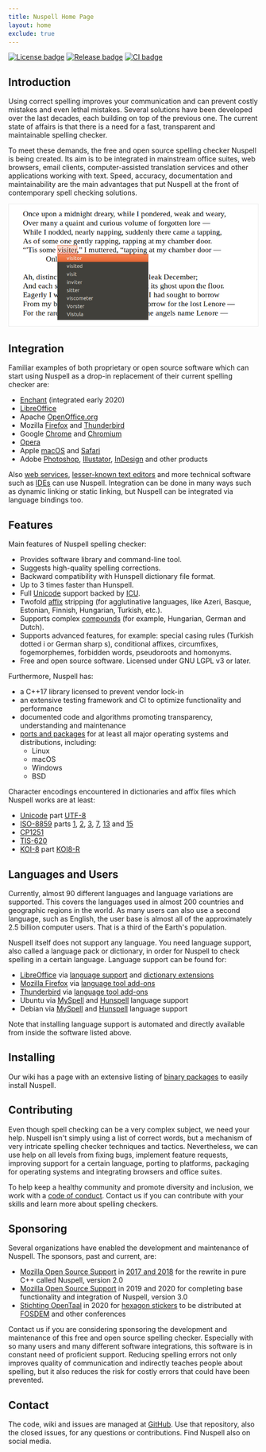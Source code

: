 ```yaml
---
title: Nuspell Home Page
layout: home
exclude: true
---
```


[![License badge](https://img.shields.io/github/license/nuspell/nuspell.svg?color=blue)](https://github.com/nuspell/nuspell/blob/master/COPYING)
[![Release badge](https://img.shields.io/github/release/nuspell/nuspell.svg)](https://github.com/nuspell/nuspell/releases)
[![CI badge](https://travis-ci.org/nuspell/nuspell.svg?branch=master)](https://travis-ci.org/nuspell/nuspell)

## Introduction

Using correct spelling improves your communication and can prevent costly mistakes and even lethal mistakes. Several solutions have been developed over the last decades, each building on top of the previous one. The current state of affairs is that there is a need for a fast, transparent and maintainable spelling checker.

To meet these demands, the free and open source spelling checker Nuspell is being created. Its aim is to be integrated in mainstream office suites, web browsers, email clients, computer-assisted translation services and other applications working with text. Speed, accuracy, documentation and maintainability are the main advantages that put Nuspell at the front of contemporary spell checking solutions.

![Screenshot](/assets/images/cover-edged.png)


## Integration

Familiar examples of both proprietary or open source software which can start using Nuspell as a drop-in replacement of their current spelling checker are:
* [Enchant](https://abiword.github.io/enchant/) (integrated early 2020)
* [LibreOffice](https://www.libreoffice.org/)
* Apache [OpenOffice.org](https://www.openoffice.org/)
* Mozilla [Firefox](https://www.mozilla.org/firefox/) and [Thunderbird](https://www.thunderbird.net/)
* Google [Chrome](https://www.google.com/chrome/) and [Chromium](https://www.chromium.org/)
* [Opera](https://www.opera.com/)
* Apple [macOS](https://www.apple.com/macos/) and [Safari](https://www.apple.com/safari/)
* Adobe [Photoshop](https://www.adobe.com/photoshop/), [Illustator](https://www.adobe.com/illustrator/), [InDesign](https://www.adobe.com/indesign/) and other products

Also [web services](https://en.wikipedia.org/wiki/Web_service), [lesser-known text editors](https://en.wikipedia.org/wiki/Comparison_of_text_editors#Basic_features) and more technical software such as [IDEs](https://en.wikipedia.org/wiki/Integrated_development_environment) can use Nuspell. Integration can be done in many ways such as dynamic linking or static linking, but Nuspell can be integrated via language bindings too.<!-- See its [Wikipedia](https://en.wikipedia.org/wiki/Nuspell) article for a longer list.-->


## Features

Main features of Nuspell spelling checker:
* Provides software library and command-line tool.
* Suggests high-quality spelling corrections.
* Backward compatibility with Hunspell dictionary file format.
* Up to 3 times faster than Hunspell.
* Full [Unicode](https://en.wikipedia.org/wiki/Unicode) support backed by [ICU](http://site.icu-project.org/).
* Twofold [affix](https://en.wikipedia.org/wiki/Affix) stripping (for agglutinative languages, like Azeri, Basque, Estonian, Finnish, Hungarian, Turkish, etc.).
* Supports complex [compounds](https://en.wikipedia.org/wiki/Compound_%28linguistics%29) (for example, Hungarian, German and Dutch).
* Supports advanced features, for example: special casing rules (Turkish dotted i or German sharp s), conditional affixes, circumfixes, fogemorphemes, forbidden words, pseudoroots and homonyms.
* Free and open source software. Licensed under GNU LGPL v3 or later.

Furthermore, Nuspell has:
* a C++17 library licensed to prevent vendor lock-in
* an extensive testing framework and CI to optimize functionality and performance
* documented code and algorithms promoting transparency, understanding and maintenance
* [ports and packages](https://github.com/nuspell/nuspell/wiki/Nuspell-packaged-binaries) for at least all major operating systems and distributions, including:
    * Linux
    * macOS
    * Windows
    * BSD

Character encodings encountered in dictionaries and affix files which Nuspell works are at least:
* [Unicode](https://en.wikipedia.org/wiki/Unicode) part [UTF-8](https://en.wikipedia.org/wiki/UTF-8)
* [ISO-8859](https://en.wikipedia.org/wiki/ISO/IEC_8859) parts [1](https://en.wikipedia.org/wiki/ISO/IEC_8859-1), [2](https://en.wikipedia.org/wiki/ISO/IEC_8859-2), [3](https://en.wikipedia.org/wiki/ISO/IEC_8859-3), [7](https://en.wikipedia.org/wiki/ISO/IEC_8859-7), [13](https://en.wikipedia.org/wiki/ISO/IEC_8859-13) and [15](https://en.wikipedia.org/wiki/ISO/IEC_8859-15)
* [CP1251](https://en.wikipedia.org/wiki/Windows-1251)
* [TIS-620](https://en.wikipedia.org/wiki/Thai_Industrial_Standard_620-2533)
* [KOI-8](https://en.wikipedia.org/wiki/KOI-8) part [KOI8-R](https://en.wikipedia.org/wiki/KOI8-R)


## Languages and Users

Currently, almost 90 different languages and language variations are supported. This covers the languages used in almost 200 countries and geographic regions in the world. As many users can also use a second language, such as English, the user base is almost all of the approximately 2.5 billion computer users. That is a third of the Earth's population.

Nuspell itself does not support any language. You need language support, also called a language pack or dictionary, in order for Nuspell to check spelling in a certain language. Language support can be found for:
* [LibreOffice](https://en.wikipedia.org/wiki/LibreOffice) via [language support](https://wiki.documentfoundation.org/Language_support_of_LibreOffice) and [dictionary extensions](http://extensions.libreoffice.org/extensions?getCategories=Dictionary&getCompatibility=any&sort_on=positive_ratings&path=%2FLibreOffice-Extensions-and-Templates%2Fextension-center&portal_type=PSCProject&SearchableText=)
* [Mozilla Firefox](https://en.wikipedia.org/wiki/Firefox) via [language tool add-ons](https://addons.mozilla.org/firefox/language-tools/)
* [Thunderbird](https://en.wikipedia.org/wiki/Mozilla_Thunderbird) via [language tool add-ons](https://addons.mozilla.org/thunderbird/language-tools/)
* Ubuntu via [MySpell](https://packages.ubuntu.com/search?keywords=myspell-&searchon=names) and [Hunspell](https://packages.ubuntu.com/search?keywords=hunspell-&searchon=names) language support
* Debian via [MySpell](https://packages.debian.org/search?keywords=myspell-&searchon=names) and [Hunspell](https://packages.debian.org/search?keywords=hunspell-&searchon=names) language support

Note that installing language support is automated and directly available from inside the software listed above.


## Installing

Our wiki has a page with an extensive listing of [binary packages](https://github.com/nuspell/nuspell/wiki/Nuspell-packaged-binaries) to easily install Nuspell.


## Contributing

Even though spell checking can be a very complex subject, we need your help. Nuspell isn't simply using a list of correct words, but a mechanism of very intricate spelling checker techniques and tactics. Nevertheless, we can use help on all levels from fixing bugs, implement feature requests, improving support for a certain language, porting to platforms, packaging for operating systems and integrating browsers and office suites.

To help keep a healthy community and promote diversity and inclusion, we work with a [code of conduct](https://github.com/nuspell/nuspell/wiki/Code-of-Conduct). Contact us if you can contribute with your skills and learn more about spelling checkers.


## Sponsoring

Several organizations have enabled the development and maintenance of Nuspell. The sponsors, past and current, are:
* [Mozilla Open Source Support](https://www.mozilla.org/moss/) in [2017 and 2018](https://blog.mozilla.org/blog/2017/04/10/mozilla-awards-365000-to-open-source-projects-as-part-of-moss/) for the rewrite in pure C++ called Nuspell, version 2.0
* [Mozilla Open Source Support](https://www.mozilla.org/moss/) in 2019 and 2020 for completing base functionality and integration of Nuspell, version 3.0
* [Stichting OpenTaal](https://www.opentaal.org/) in 2020 for [hexagon stickers](/assets/images/sticker-hexagon-trans-443x512.png) to be distributed at [FOSDEM](https://fosdem.org/2020/stands/) and other conferences

Contact us if you are considering sponsoring the development and maintenance of this free and open source spelling checker. Especially with so many users and many different software integrations, this software is in constant need of proficient support. Reducing spelling errors not only improves quality of communication and indirectly teaches people about spelling, but it also reduces the risk for costly errors that could have been prevented.


## Contact

The code, wiki and issues are managed at [GitHub](https://github.com/nuspell/nuspell). Use that repository, also the closed issues, for any questions or contributions. Find Nuspell also on social media.
